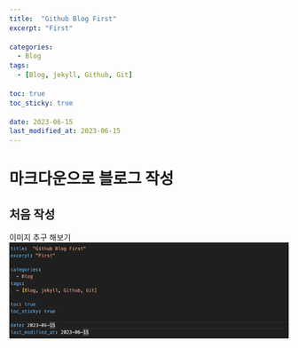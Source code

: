 ```yaml
---
title:  "Github Blog First"
excerpt: "First"

categories:
  - Blog
tags:
  - [Blog, jekyll, Github, Git]

toc: true
toc_sticky: true
 
date: 2023-06-15
last_modified_at: 2023-06-15
---
```


# 마크다운으로 블로그 작성

## 처음 작성

이미지 추구 해보기 ![이미지](/assets/css/blog.png)







